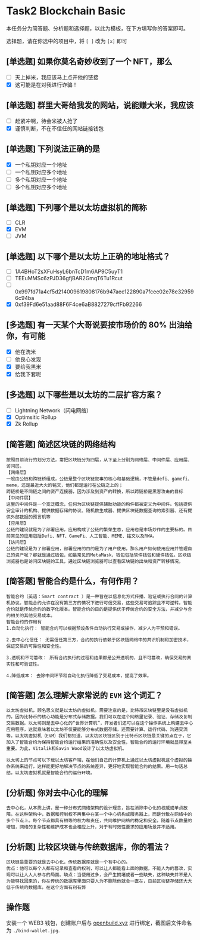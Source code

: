 # Task2 Blockchain Basic

本任务分为简答题、分析题和选择题，以此为模板，在下方填写你的答案即可。

选择题，请在你选中的项目中，将 `[ ]` 改为 `[x]` 即可

## [单选题] 如果你莫名奇妙收到了一个 NFT，那么

- [ ] 天上掉米，我应该马上点开他的链接
- [x] 这可能是在对我进行诈骗！

## [单选题] 群里大哥给我发的网站，说能赚大米，我应该

- [ ] 赶紧冲啊，待会米被人抢了
- [x] 谨慎判断，不在不信任的网站链接钱包

## [单选题] 下列说法正确的是

- [x] 一个私钥对应一个地址
- [ ] 一个私钥对应多个地址
- [ ] 多个私钥对应一个地址
- [ ] 多个私钥对应多个地址

## [单选题] 下列哪个是以太坊虚拟机的简称

- [ ] CLR
- [x] EVM
- [ ] JVM

## [单选题] 以下哪个是以太坊上正确的地址格式？

- [ ] 1A4BHoT2sXFuHsyL6bnTcD1m6AP9C5uyT1
- [ ] TEEuMMSc6zPJD36gfjBAR2GmqT6Tu1Rcut
- [ ] 0x997fd71a4cf5d214009619808176b947aec122890a7fcee02e78e329596c94ba
- [x] 0xf39Fd6e51aad88F6F4ce6aB8827279cffFb92266

## [多选题] 有一天某个大哥说要按市场价的 80% 出油给你，有可能

- [x] 他在洗米
- [ ] 他良心发现
- [x] 要给我黒米
- [x] 给我下套呢

## [多选题] 以下哪些是以太坊的二层扩容方案？

- [ ] Lightning Network（闪电网络）
- [x] Optimsitic Rollup
- [x] Zk Rollup

## [简答题] 简述区块链的网络结构

```
按照目前流行的划分方法，常把区块链分为四层，从下至上分别为网络层、中间件层、应用层、访问层。
【网络层】
一般由公链和跨链桥组成，公链是整个区块链叙事的核心和基础逻辑，不管是defi、gamefi、meme，还是最近大火的铭文，他们都是运行在公链之上的；
跨链桥是不同链之间的资产连接器，因为涉及到资产的转换，所以跨链桥是黑客攻击的目标
【中间件层】
这里的中间件是一个宽泛概念，任何为区块链提供辅助功能的构件都被定义为中间件。包括提供安全审计的机构、提供数据存储的协议、随机数生成器、提供区块链数据查询的索引器、还有提供外部数据的预言机等
【应用层】
公链的建设就是为了部署应用，应用构成了公链的繁荣生态，应用也是市场炒作的主要标的。目前常见的应用包括Defi、NFT、GameFi、人工智能、MEME、铭文以及RWA。
【访问层】
公链的建设是为了部署应用，部署应用的目的是为了用户使用，那么用户如何使用应用并管理自己的资产呢？那就是通过钱包，如最常见的MetaMask，钱包包括软件钱包和硬件钱包。区块链浏览器也是访问区块链的工具，通过区块链浏览器可以查看区块链的出块和资产转移情况。
```

## [简答题] 智能合约是什么，有何作用？

```
智能合约（英语：Smart contract ）是一种旨在以信息化方式传播、验证或执行合同的计算机协议。智能合约允许在没有第三方的情况下进行可信交易，这些交易可追踪且不可逆转。智能合约就是传统合约的数字化版本。智能合约的目的是提供优于传统合约的安全方法，并减少与合约相关的其他交易成本。
智能合约的作用有
1.自动化执行： 智能合约可以根据预设条件自动执行交易或操作，减少人为干预和错误。

2.去中心化信任： 无需信任第三方，合约的执行依赖于区块链网络中的共识机制和加密技术，保证交易的可靠性和安全性。

3.透明和不可篡改： 所有合约执行的过程和结果都是公开透明的，且不可篡改，确保交易的真实性和可验证性。

4.降低成本： 去除中间环节和自动化执行降低了交易成本，提高了效率。
```

## [简答题] 怎么理解大家常说的 `EVM` 这个词汇？

```
以太坊虚拟机，顾名思义就是以太坊的虚拟机。需要注意的是，比特币区块链里是没有虚拟机的。因为比特币的核心功能是分布式存储数据，我们可以在这个网络里记录、验证、存储及复制交易数据。以太坊则是去中心化的“世界计算机”，开发者们还可以在这个操作系统上构建去中心应用程序，这就意味着以太坊不仅要能够分布式数据存储，还需要计算、运行代码、沟通交流等。以太坊虚拟机（EVM）我们都知道，以太坊区块链区别于比特币区块链最关键的点在于，它加入了智能合约为保持智能合约运行结果的准确性以及安全性，智能合约的运行环境就显得至关重要。为此，Vitalik和Gavin Wood设计了以太坊虚拟机。

以太坊上的节点可以下载以太坊客户端，在他们自己的计算机上通过以太坊虚拟机这个虚拟的操作系统来运行，这样能更好地解决节点的系统差异，更好地实现智能合约的结果。用一句话总结，以太坊虚拟机就是智能合约的运行环境。
```

## [分析题] 你对去中心化的理解

```
去中心化，从本质上讲，是一种分布式网络架构的设计理念，旨在消除中心化的权威或单点故障。在这种架构中，数据和控制权不再集中在某一个中心机构或服务器上，而是分散在网络中的多个节点上。每个节点都具有相等的权力和责任，共同维护网络的稳定和安全。随着节点数量的增加，网络的复杂性和维护成本也会相应上升，对于有时效性要求的应用场景并不适用。
```

## [分析题] 比较区块链与传统数据库，你的看法？

```
区块链最重要的就是去中心化，传统数据库就是一个有中心的。
优点：他可以每个人都有记录和查看的权利，可以让人都能看上面的数据，不能人为的篡改，实现可以让人人人参与的局面。缺点：当使用过多，会产生拥堵或者一些缺失，这种缺失并不是人为能够找回来的，你在传统的数据库里面只要人为不删除他就会一直在，目前区块链存储还大大低于传统的数据库。在这个方面有利有弊

```

## 操作题

安装一个 WEB3 钱包，创建账户后与 [openbuild.xyz](https://openbuild.xyz/profile) 进行绑定，截图后文件命名为 `./bind-wallet.jpg`.